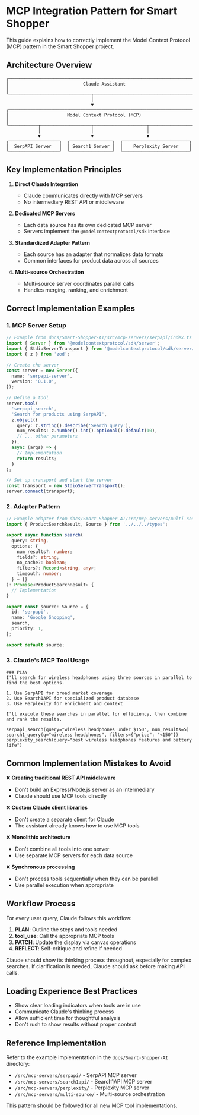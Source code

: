 # MCP Integration Pattern for Smart Shopper

This guide explains how to correctly implement the Model Context Protocol (MCP) pattern in the Smart Shopper project.

## Architecture Overview

```
┌─────────────────────────────────────────────────────────────────────┐
│                            Claude Assistant                          │
└───────────────────────────────┬─────────────────────────────────────┘
                                │
                                ▼
┌─────────────────────────────────────────────────────────────────────┐
│                      Model Context Protocol (MCP)                    │
└───────────┬───────────────────┬────────────────────┬────────────────┘
            │                   │                    │
            ▼                   ▼                    ▼
┌───────────────────┐  ┌────────────────┐  ┌─────────────────────────┐
│  SerpAPI Server   │  │ Search1 Server │  │    Perplexity Server    │
└───────────────────┘  └────────────────┘  └─────────────────────────┘
```

## Key Implementation Principles

1. **Direct Claude Integration**
   - Claude communicates directly with MCP servers
   - No intermediary REST API or middleware

2. **Dedicated MCP Servers**
   - Each data source has its own dedicated MCP server
   - Servers implement the `@modelcontextprotocol/sdk` interface

3. **Standardized Adapter Pattern**
   - Each source has an adapter that normalizes data formats
   - Common interfaces for product data across all sources

4. **Multi-source Orchestration**
   - Multi-source server coordinates parallel calls
   - Handles merging, ranking, and enrichment

## Correct Implementation Examples

### 1. MCP Server Setup

```typescript
// Example from docs/Smart-Shopper-AI/src/mcp-servers/serpapi/index.ts
import { Server } from '@modelcontextprotocol/sdk/server';
import { StdioServerTransport } from '@modelcontextprotocol/sdk/server/stdio';
import { z } from 'zod';

// Create the server
const server = new Server({
  name: 'serpapi-server',
  version: '0.1.0',
});

// Define a tool
server.tool(
  'serpapi_search',
  'Search for products using SerpAPI',
  z.object({
    query: z.string().describe('Search query'),
    num_results: z.number().int().optional().default(10),
    // ... other parameters
  }),
  async (args) => {
    // Implementation
    return results;
  }
);

// Set up transport and start the server
const transport = new StdioServerTransport();
server.connect(transport);
```

### 2. Adapter Pattern

```typescript
// Example adapter from docs/Smart-Shopper-AI/src/mcp-servers/multi-source/adapters/serpapi.ts
import { ProductSearchResult, Source } from '../../../types';

export async function search(
  query: string,
  options: {
    num_results?: number;
    fields?: string;
    no_cache?: boolean;
    filters?: Record<string, any>;
    timeout?: number;
  } = {}
): Promise<ProductSearchResult> {
  // Implementation
}

export const source: Source = {
  id: 'serpapi',
  name: 'Google Shopping',
  search,
  priority: 1,
};

export default source;
```

### 3. Claude's MCP Tool Usage

```
### PLAN
I'll search for wireless headphones using three sources in parallel to find the best options.

1. Use SerpAPI for broad market coverage
2. Use Search1API for specialized product database
3. Use Perplexity for enrichment and context

I'll execute these searches in parallel for efficiency, then combine and rank the results.

serpapi_search(query="wireless headphones under $150", num_results=5)
search1_query(q="wireless headphones", filters={"price": "<150"})
perplexity_search(query="best wireless headphones features and battery life")
```

## Common Implementation Mistakes to Avoid

❌ **Creating traditional REST API middleware**
   - Don't build an Express/Node.js server as an intermediary
   - Claude should use MCP tools directly

❌ **Custom Claude client libraries**
   - Don't create a separate client for Claude
   - The assistant already knows how to use MCP tools

❌ **Monolithic architecture**
   - Don't combine all tools into one server
   - Use separate MCP servers for each data source
   
❌ **Synchronous processing**
   - Don't process tools sequentially when they can be parallel
   - Use parallel execution when appropriate

## Workflow Process

For every user query, Claude follows this workflow:

1. **PLAN**: Outline the steps and tools needed
2. **tool_use**: Call the appropriate MCP tools
3. **PATCH**: Update the display via canvas operations
4. **REFLECT**: Self-critique and refine if needed

Claude should show its thinking process throughout, especially for complex searches. If clarification is needed, Claude should ask before making API calls.

## Loading Experience Best Practices

- Show clear loading indicators when tools are in use
- Communicate Claude's thinking process
- Allow sufficient time for thoughtful analysis
- Don't rush to show results without proper context

## Reference Implementation

Refer to the example implementation in the `docs/Smart-Shopper-AI` directory:

- `/src/mcp-servers/serpapi/` - SerpAPI MCP server
- `/src/mcp-servers/search1api/` - Search1API MCP server
- `/src/mcp-servers/perplexity/` - Perplexity MCP server
- `/src/mcp-servers/multi-source/` - Multi-source orchestration

This pattern should be followed for all new MCP tool implementations.
